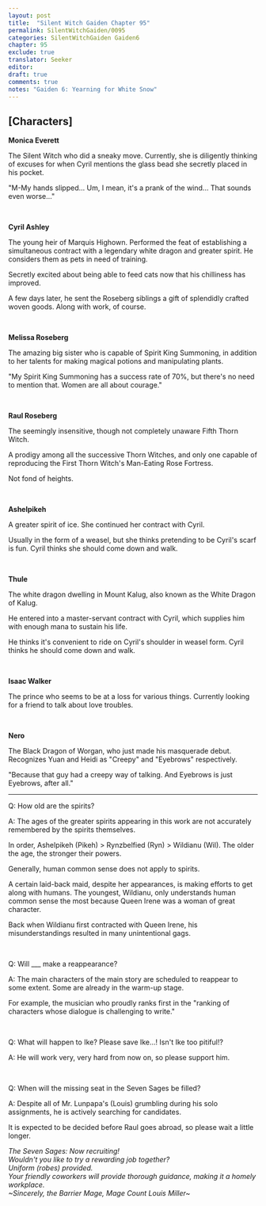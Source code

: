 ```yaml
---
layout: post
title:  "Silent Witch Gaiden Chapter 95"
permalink: SilentWitchGaiden/0095
categories: SilentWitchGaiden Gaiden6
chapter: 95
exclude: true
translator: Seeker
editor: 
draft: true
comments: true
notes: "Gaiden 6: Yearning for White Snow"
---
```

<h2>[Characters]</h2>

**Monica Everett**

The Silent Witch who did a sneaky move. Currently, she is diligently thinking of excuses for when Cyril mentions the glass bead she secretly placed in his pocket.

"M-My hands slipped... Um, I mean, it's a prank of the wind... That sounds even worse..."

<br/>

**Cyril Ashley**

The young heir of Marquis Highown. Performed the feat of establishing a simultaneous contract with a legendary white dragon and greater spirit. He considers them as pets in need of training.

Secretly excited about being able to feed cats now that his chilliness has improved.

A few days later, he sent the Roseberg siblings a gift of splendidly crafted woven goods. Along with work, of course.

<br/>

**Melissa Roseberg**

The amazing big sister who is capable of Spirit King Summoning, in addition to her talents for making magical potions and manipulating plants.

"My Spirit King Summoning has a success rate of 70%, but there's no need to mention that. Women are all about courage."

<br/>

**Raul Roseberg**

The seemingly insensitive, though not completely unaware Fifth Thorn Witch.

A prodigy among all the successive Thorn Witches, and only one capable of reproducing the First Thorn Witch's Man-Eating Rose Fortress.

Not fond of heights.

<br/>

**Ashelpikeh**

A greater spirit of ice. She continued her contract with Cyril.

Usually in the form of a weasel, but she thinks pretending to be Cyril's scarf is fun. Cyril thinks she should come down and walk.

<br/>

**Thule**

The white dragon dwelling in Mount Kalug, also known as the White Dragon of Kalug.

He entered into a master-servant contract with Cyril, which supplies him with enough mana to sustain his life.

He thinks it's convenient to ride on Cyril's shoulder in weasel form. Cyril thinks he should come down and walk.

<br/>

**Isaac Walker**

The prince who seems to be at a loss for various things. Currently looking for a friend to talk about love troubles.

<br/>

**Nero**

The Black Dragon of Worgan, who just made his masquerade debut. Recognizes Yuan and Heidi as "Creepy" and "Eyebrows" respectively.

"Because that guy had a creepy way of talking. And Eyebrows is just Eyebrows, after all."

---

Q: How old are the spirits?

A: The ages of the greater spirits appearing in this work are not accurately remembered by the spirits themselves.

In order, Ashelpikeh (Pikeh) > Rynzbelfied (Ryn) > Wildianu (Wil). The older the age, the stronger their powers.

Generally, human common sense does not apply to spirits.

A certain laid-back maid, despite her appearances, is making efforts to get along with humans. The youngest, Wildianu, only understands human common sense the most because Queen Irene was a woman of great character.

Back when Wildianu first contracted with Queen Irene, his misunderstandings resulted in many unintentional gags.

<br/>

Q: Will ___ make a reappearance?

A: The main characters of the main story are scheduled to reappear to some extent. Some are already in the warm-up stage.

For example, the musician who proudly ranks first in the "ranking of characters whose dialogue is challenging to write."

<br/>

Q: What will happen to Ike? Please save Ike...! Isn't Ike too pitiful!?

A: He will work very, very hard from now on, so please support him.

<br/>

Q: When will the missing seat in the Seven Sages be filled?

A: Despite all of Mr. Lunpapa's (Louis) grumbling during his solo assignments, he is actively searching for candidates.

It is expected to be decided before Raul goes abroad, so please wait a little longer.

*The Seven Sages: Now recruiting!*<br/>
*Wouldn't you like to try a rewarding job together?*<br/>
*Uniform (robes) provided.*<br/>
*Your friendly coworkers will provide thorough guidance, making it a homely workplace.*<br/>
*~Sincerely, the Barrier Mage, Mage Count Louis Miller~*



